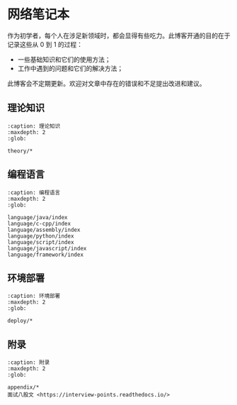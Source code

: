 # 网络笔记本

作为初学者，每个人在涉足新领域时，都会显得有些吃力。此博客开通的目的在于记录这些从 0 到 1 的过程：

- 一些基础知识和它们的使用方法；
- 工作中遇到的问题和它们的解决方法；

此博客会不定期更新。欢迎对文章中存在的错误和不足提出改进和建议。

## 理论知识

```{toctree}
:caption: 理论知识
:maxdepth: 2
:glob:

theory/*
```

## 编程语言

```{toctree}
:caption: 编程语言
:maxdepth: 2
:glob:

language/java/index
language/c-cpp/index
language/assembly/index
language/python/index
language/script/index
language/javascript/index
language/framework/index
```

## 环境部署

```{toctree}
:caption: 环境部署
:maxdepth: 2
:glob:

deploy/*
```

## 附录

```{toctree}
:caption: 附录
:maxdepth: 2
:glob:

appendix/*
面试八股文 <https://interview-points.readthedocs.io/>
```
